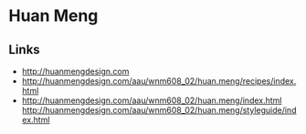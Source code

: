 # Huan Meng

## Links

- http://huanmengdesign.com
- http://huanmengdesign.com/aau/wnm608_02/huan.meng/recipes/index.html
- http://huanmengdesign.com/aau/wnm608_02/huan.meng/index.html
http://huanmengdesign.com/aau/wnm608_02/huan.meng/styleguide/index.html